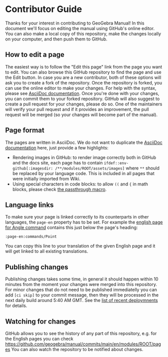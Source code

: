# Contributor Guide
Thanks for your interest in contributing to GeoGebra Manual!
In this document we'll focus on editing the manual using GitHub's online editor.
You can also make a local copy of this repository, make the changes locally on your computer, and then push them to GitHub.


## How to edit a page
The easiest way is to follow the "Edit this page" link from the page you want to edit.
You can also browse this GitHub repository to find the page and use the Edit button.
In case you are a new contributor, both of these options will ask you to create a fork of the repository.
Once the repository is forked, you can use the online editor to make your changes.
For help with the syntax, please see [AsciiDoc documentation](https://docs.asciidoctor.org/asciidoc/latest/).
Once you're done with your changes, you can commit them to your forked repository.
GitHub will also suggest to create a pull request for your changes, please do so.
One of the maintainers will verify your pull request and if it provides an improvement, the pull request will be merged (so your changes will become part of the manual).

## Page format
The pages are written in AsciiDoc. We do not want to duplicate the [AsciiDoc documentation](https://docs.asciidoctor.org/asciidoc/latest/) here, just provide a few highlights:
* Rendering images in GitHub: to render image correctly both in GitHub and the docs site, each page has to contain `ifdef::env-github[:imagesdir: /**/modules/ROOT/assets/images]` where `**` should be replaced by your language code. This is included in all pages that were initially imported from Wiki.
* Using special characters in code blocks: to allow `((` and `{` in math blocks, please check [the passthrough macro](https://docs.asciidoctor.org/asciidoc/latest/pass/pass-macro/).

## Language links
To make sure your page is linked correctly to its counterparts in other languages, the `page-en` property has to be set. For example the [english page for Angle command](https://github.com/geogebra/manual/blob/main/en/modules/ROOT/pages/commands/Angle.adoc?plain=1) contains this just below the page's heading:
```asciidoc
:page-en:commands/Point
```
You can copy this line to your translation of the given English page and it will get linked to all existing translations.

## Publishing changes
Publishing changes takes some time, in general it should happen within 10 minutes from the moment your changes were merged into this repository.
For minor changes that do not need to be published immediatelly you can add `[ci skip]` to your commit message, then they will be processed in the next daily build around 5:40 AM GMT.
See the [list of recent deploymnents](https://github.com/geogebra/docs/actions/workflows/antora.yml) for details.

## Watching for changes
GitHub allows you to see the history of any part of this repository, e.g. for the English pages you can check
https://github.com/geogebra/manual/commits/main/en/modules/ROOT/pages
You can also watch the repository to be notified about changes.
